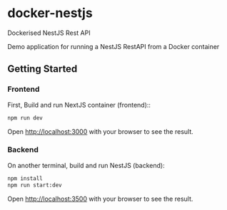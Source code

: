 # docker-nestjs
Dockerised NestJS Rest API

Demo application for running a NestJS RestAPI from a Docker container

## Getting Started

### Frontend

First, Build and run NextJS container (frontend)::

```bash
npm run dev
```

Open [http://localhost:3000](http://localhost:3000) with your browser to see the result.

### Backend

On another terminal, build and run NestJS (backend):

```bash
npm install
npm run start:dev
```

Open [http://localhost:3500](http://localhost:3500) with your browser to see the result.

